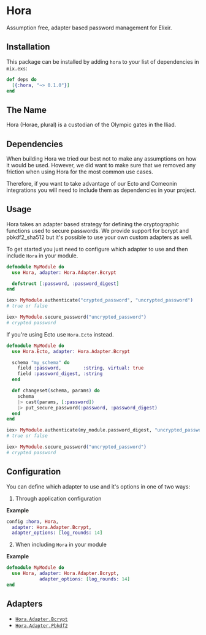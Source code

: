 # Hora

Assumption free, adapter based password management for Elixir.

## Installation

This package can be installed by adding `hora` to your list of dependencies in
`mix.exs`:

```elixir
def deps do
  [{:hora, "~> 0.1.0"}]
end
```

## The Name

Hora (Horae, plural) is a custodian of the Olympic gates in the Iliad.

## Dependencies

When building Hora we tried our best not to make any assumptions on how it would
be used. However, we did want to make sure that we removed any friction when
using Hora for the most common use cases.

Therefore, if you want to take advantage of our Ecto and Comeonin integrations
you will need to include them as dependencies in your project.

## Usage

Hora takes an adapter based strategy for defining the cryptographic functions
used to secure passwords. We provide support for bcrypt and pbkdf2_sha512 but
it's possible to use your own custom adapters as well.

To get started you just need to configure which adapter to use and then include
`Hora` in your module.

```elixir
defmodule MyModule do
  use Hora, adapter: Hora.Adapter.Bcrypt

  defstruct [:password, :password_digest]
end

iex> MyModule.authenticate("crypted_password", "uncrypted_password")
# true or false

iex> MyModule.secure_password("uncrypted_password")
# crypted password
```

If you're using Ecto use `Hora.Ecto` instead.

```elixir
defmodule MyModule do
  use Hora.Ecto, adapter: Hora.Adapter.Bcrypt

  schema "my_schema" do
    field :password,        :string, virtual: true
    field :password_digest, :string
  end

  def changeset(schema, params) do
    schema
    |> cast(params, [:password])
    |> put_secure_password(:password, :password_digest)
  end
end

iex> MyModule.authenticate(my_module.password_digest, "uncrypted_password")
# true or false

iex> MyModule.secure_password("uncrypted_password")
# crypted password
```

## Configuration

You can define which adapter to use and it's options in one of two ways:

1. Through application configuration

  **Example**

  ```elixir
  config :hora, Hora,
    adapter: Hora.Adapter.Bcrypt,
    adapter_options: [log_rounds: 14]
  ```
2. When including `Hora` in your module

  **Example**

  ```elixir
  defmodule MyModule do
    use Hora, adapter: Hora.Adapter.Bcrypt,
              adapter_options: [log_rounds: 14]
  end
  ```

## Adapters

* [`Hora.Adapter.Bcrypt`](https://hexdocs.pm/hora/Hora.Adapter.Bcrypt.html)
* [`Hora.Adapter.Pbkdf2`](https://hexdocs.pm/hora/Hora.Adapter.Pbkdf2.html)
